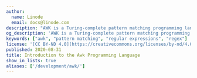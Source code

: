 ```yaml
---
author:
  name: Linode
  email: docs@linode.com
description: "AWK is a Turing-complete pattern matching programming language. AWK is great for data reporting, analysis, and extraction and supports arrays, associative arrays, functions, variables, loops, and regular expressions."
og_description: 'AWK is a Turing-complete pattern matching programming language. AWK is great for data reporting, analysis, and extraction and supports arrays, associative arrays, functions, variables, loops, and regular expressions.'
keywords: ["awk", "pattern matching", "regular expressions", "regex"]
license: '[CC BY-ND 4.0](https://creativecommons.org/licenses/by-nd/4.0)'
published: 2020-08-31
title: Introduction to the Awk Programming Language
show_in_lists: true
aliases: ['/development/awk/']
---
```


